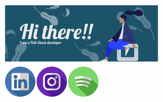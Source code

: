  ![cover](https://github.com/lioliveiraz/lioliveiraz/blob/master/articCode.png)

[ <img src="https://github.com/lioliveiraz/lioliveiraz/blob/master/linkedin.svg" width="100" height="100" />](https://www.linkedin.com/in/lioliveiraz/)
[ <img src="https://github.com/lioliveiraz/lioliveiraz/blob/master/instagram.svg" width="100" height="100" />](https://www.instagram.com/lioliveiraz/)
[ <img src="https://github.com/lioliveiraz/lioliveiraz/blob/master/spotify.svg" width="100" height="100" />](https://open.spotify.com/show/78POHlcq3KqOEyqbTd5Und)

